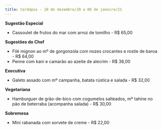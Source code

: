```yaml
---
title: Cardápio - 10 de dezembro/20 a 06 de janeiro/21
---
```

**Sugestão Especial** 

* Cassoulet de frutos do mar com arroz de tomilho - R$ 65,00

**Sugestões do Chef**

* Filé mignon ao mº de gorgonzola com nozes crocantes e rostie de baroa - R$ 64,00
* Penne com kani e camarão ao azeite de alecrim - R$ 38,00

**Executiva**

* Galeto assado com mº campanha, batata rústica e salada - R$ 32,00

**Vegetariana**

* Hamburguer de grão-de-bico com cogumelos salteados, mº tahine no pão de beterraba (acompanha salada) - R$ 30,00

**Sobremesa**

* Mini rabanada com sorvete de creme - R$ 22,00